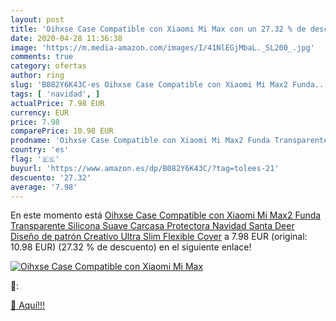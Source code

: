 ```yaml
---
layout: post
title: 'Oihxse Case Compatible con Xiaomi Mi Max con un 27.32 % de descuento'
date: 2020-04-28 11:36:38
image: 'https://m.media-amazon.com/images/I/41NlEGjMbaL._SL200_.jpg'
comments: true
category: ofertas
author: ring
slug: 'B082Y6K43C-es Oihxse Case Compatible con Xiaomi Mi Max2 Funda...'
tags: [ 'navidad', ]
actualPrice: 7.98 EUR
currency: EUR
price: 7.98
comparePrice: 10.98 EUR
prodname: 'Oihxse Case Compatible con Xiaomi Mi Max2 Funda Transparente Silicona Suave Carcasa Protectora Navidad Santa Deer Diseño de patrón Creativo Ultra Slim Flexible Cover'
country: 'es'
flag: '🇪🇸'
buyurl: 'https://www.amazon.es/dp/B082Y6K43C/?tag=tolees-21'
descuento: '27.32'
average: '7.98'
---
```


En este momento está [Oihxse Case Compatible con Xiaomi Mi Max2 Funda Transparente Silicona Suave Carcasa Protectora Navidad Santa Deer Diseño de patrón Creativo Ultra Slim Flexible Cover](https://www.amazon.es/dp/B082Y6K43C/?tag=tolees-21) a 7.98 EUR (original: 10.98 EUR) (27.32 %  de descuento) en el siguiente enlace!

[![Oihxse Case Compatible con Xiaomi Mi Max](https://m.media-amazon.com/images/I/41NlEGjMbaL._SL200_.jpg)](https://www.amazon.es/dp/B082Y6K43C/?tag=tolees-21)

🔎:


[🛒 Aquí!!!](https://www.amazon.es/dp/B082Y6K43C/?tag=tolees-21)
